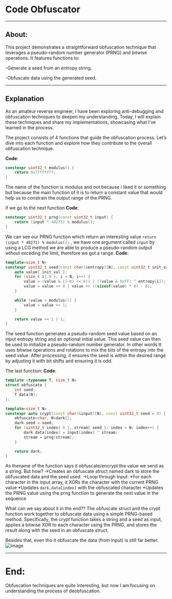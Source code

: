 # Code Obfuscator
-------------------

## About:
This project demonstrates a straightforward obfuscation technique that leverages a pseudo-random number generator (PRNG) and bitwise operations. It features functions to:

-Generate a seed from an entropy string.

-Obfuscate data using the generated seed.

---

## Explanation
As an amateur reverse engineer, I have been exploring anti-debugging and obfuscation techniques to deepen my understanding. Today, I will explain these techniques and share my implementations, showcasing what I've learned in the process.

The project consists of 4 functions that guide the obfuscation process. Let’s dive into each function and explore how they contribute to the overall obfuscation technique.

**Code**:
```cpp
constexpr uint32_t modulus() {
    return 0x7fffffff;
}
```
The name of the function is modulus and not because i liked it or something but because the main function of it is to return a constant value that would help us to constrain the output range of the PRNG.

if we go to the next function
**Code**:
```cpp
constexpr uint32_t prng(const uint32_t input) {
	return (input * 48271) % modulus();
}
```
We can see our PRNG function which return an interesting value `return (input * 48271) % modulus();` , we have one argument called `input` by using a LCG method we are able to produce a pseudo-random output wthout exceding the limit, therefore we got a range.
**Code**:

```cpp
template<size_t N>
constexpr uint32_t seed(const char(&entropy)[N], const uint32_t init_val = 0) {
	auto value{ init_val };
	for (size_t i{ 0 }; i < N; i++) {
		value = (value & ((~0) << 8)) | ((value & 0xFF) ^ entropy[i]);
		value = value << 8 | value >> ((sizeof(value) * 8) - 8);
	}

	while (value > modulus()) {
		value = value >> 1;
	}

	return value << 1 | 1;
}
```
The seed function generates a pseudo-random seed value based on an input entropy string and an optional initial value. This seed value can then be used to initialize a pseudo-random number generator. In other words  tt uses bitwise operations and rotations to mix the bits of the entropy into the seed value. After processing, it ensures the seed is within the desired range by adjusting it with bit shifts and ensuring it is odd. 

The last function:
**Code**:
```cpp
template <typename T, size_t N>
struct obfuscate {
	int seed;
	T data[N];
};

template<size_t N>
constexpr auto crypt(const char(&input)[N], const uint32_t seed = 0) {
	obfuscate<char, N>dark{};
	dark.seed = seed;
	for (uint32_t index{ 0 }, stream{ seed }; index < N; index++) {
		dark.data[index] = input[index] ^ stream;
		stream = prng(stream);
	}

	return dark;
}
```

As thename of the function says it obfuscate/encrypt the value we send as a string.
But how?
->Creates an obfuscate struct named dark to store the obfuscated data and the seed used.
->Loop through Input:
  *For each character in the input array, it XORs the character with the current PRNG value
  *Updates `dark.data[index]` with the obfuscated character
  *Updates the PRNG value  using the prng function to generate the next value in the sequence

What can we say about it in the end??
The obfuscate struct and the crypt function work together to obfuscate data using a simple PRNG-based method. Specifically, the crypt function takes a string and a seed as input, applies a bitwise XOR to each character using the PRNG, and stores the result along with the seed in an obfuscate struct.

Besides that, even tho it obfuscate the data (from input) is still far better.
![image](https://github.com/user-attachments/assets/e6157cef-5ea7-4fcd-8514-6fa337148914)

---
# End:
Obfuscation techniques are quite interesting, but now I am focusing on understanding the process of deobfuscation.




